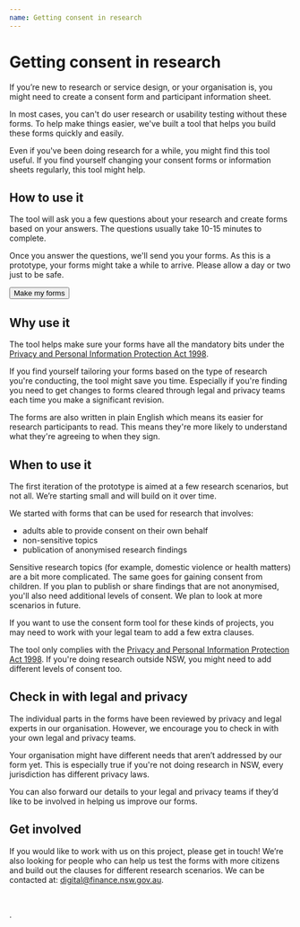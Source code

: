 ```yaml
---
name: Getting consent in research
---
```

# Getting consent in research

If you’re new to research or service design, or your organisation is, you might need to create a consent form and participant information sheet. 

In most cases, you can't do user research or usability testing without these forms. To help make things easier, we've built a tool that helps you build these forms quickly and easily. 

Even if you've been doing research for a while, you might find this tool useful. If you find yourself changing your consent forms or information sheets regularly, this tool might help. 

## How to use it

The tool will ask you a few questions about your research and create forms based on your answers. The questions usually take 10-15 minutes to complete. 

Once you answer the questions, we'll send you your forms. As this is a prototype, your forms might take a while to arrive. Please allow a day or two just to be safe.

<p>
	   <a href="https://docs.google.com/forms/d/e/1FAIpQLSdPAvNyaF5DZrNJOBTN43CAgSkKqB2cyodeTt8YV6fVyqu61A/viewform?usp=sf_link">
     <button class="au-btn">Make my forms</button>
  </a>	    
</p>

## Why use it

The tool helps make sure your forms have all the mandatory bits under the [Privacy and Personal Information Protection Act 1998](https://www.legislation.nsw.gov.au/#/view/act/1998/133). 

If you find yourself tailoring your forms based on the type of research you're conducting, the tool might save you time. Especially if you're finding you need to get changes to forms cleared through legal and privacy teams each time you make a significant revision. 

The forms are also written in plain English which means its easier for research participants to read. This means they're more likely to understand what they're agreeing to when they sign. 


## When to use it 

The first iteration of the prototype is aimed at a few research scenarios, but not all. We’re starting small and will build on it over time. 

We started with forms that can be used for research that involves:

-	adults able to provide consent on their own behalf 
-	non-sensitive topics
-	publication of anonymised research findings

Sensitive research topics (for example, domestic violence or health matters) are a bit more complicated. The same goes for gaining consent from children. If you plan to publish or share findings that are not anonymised, you'll also need additional levels of consent. We plan to look at more scenarios in future. 

If you want to use the consent form tool for these kinds of projects, you may need to work with your legal team to add a few extra clauses. 

The tool only complies with the [Privacy and Personal Information Protection Act 1998](https://www.legislation.nsw.gov.au/#/view/act/1998/133). If you're doing research outside NSW, you might need to add different levels of consent too.

## Check in with legal and privacy 

The individual parts in the forms have been reviewed by privacy and legal experts in our organisation. However, we encourage you to check in with your own legal and privacy teams. 

Your organisation might have different needs that aren’t addressed by our form yet. This is especially true if you're not doing research in NSW, every jurisdiction has different privacy laws.

You can also forward our details to your legal and privacy teams if they’d like to be involved in helping us improve our forms. 

## Get involved 

If you would like to work with us on this project, please get in touch! We’re also looking for people who can help us test the forms with more citizens and build out the clauses for different research scenarios. We can be contacted at: <a href="mailto:digital@finance.nsw.gov.au?subject=Consent in research">digital@finance.nsw.gov.au</a>.
<p>&nbsp;</p>.
